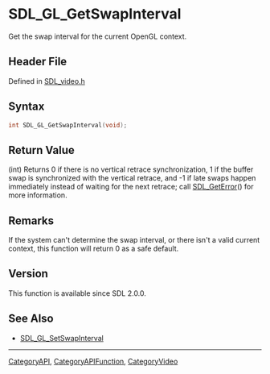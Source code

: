 # SDL_GL_GetSwapInterval

Get the swap interval for the current OpenGL context.

## Header File

Defined in [SDL_video.h](https://github.com/libsdl-org/SDL/blob/SDL2/include/SDL_video.h)

## Syntax

```c
int SDL_GL_GetSwapInterval(void);
```

## Return Value

(int) Returns 0 if there is no vertical retrace synchronization, 1 if the
buffer swap is synchronized with the vertical retrace, and -1 if late swaps
happen immediately instead of waiting for the next retrace; call
[SDL_GetError](SDL_GetError)() for more information.

## Remarks

If the system can't determine the swap interval, or there isn't a valid
current context, this function will return 0 as a safe default.

## Version

This function is available since SDL 2.0.0.

## See Also

- [SDL_GL_SetSwapInterval](SDL_GL_SetSwapInterval)

----
[CategoryAPI](CategoryAPI), [CategoryAPIFunction](CategoryAPIFunction), [CategoryVideo](CategoryVideo)

